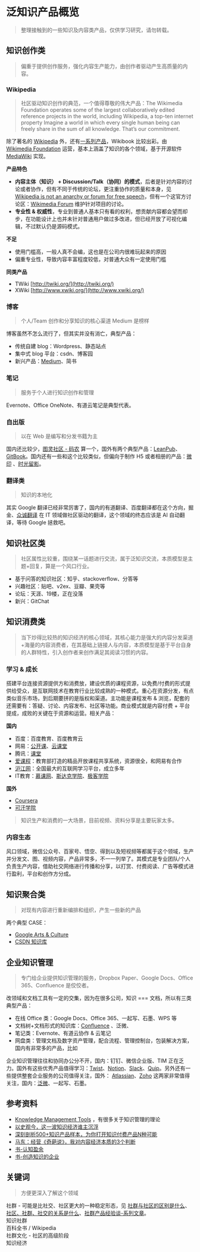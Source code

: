 泛知识产品概览
========  

> 整理接触到的一些知识及内容类产品，仅供学习研究，请勿转载。

## 知识创作类

> 偏重于提供创作服务，强化内容生产能力，由创作者驱动产生高质量的内容。


### Wikipedia

> 社区驱动知识创作的典范，一个值得尊敬的伟大产品：The Wikimedia Foundation operates some of the largest collaboratively edited reference projects in the world, including Wikipedia, a top-ten internet property Imagine a world in which every single human being can freely share in the sum of all knowledge. That’s our commitment.

除了著名的 [Wikipedia](https://www.wikipedia.org/) 外，还有[一系列产品](https://wikimediafoundation.org/wiki/Our_projects)，Wikibook 比较出彩。由 [Wikimedia Foundation](https://wikimediafoundation.org/) 运营，基本上涵盖了知识的各个领域，基于开源软件 [MediaWiki](https://www.mediawiki.org/) 实现。

**产品特色**

- **内容主体（知识） + Discussion/Talk（协同）的模式**，后者是针对内容的讨论或者协作，但有不同于传统的论坛，更注重协作的质量和本身，见 [Wikipedia is not an anarchy or forum for free speech](https://en.wikipedia.org/wiki/Wikipedia:What_Wikipedia_is_not#Wikipedia_is_not_an_anarchy_or_forum_for_free_speech)，但有一个这官方讨论区：[Wikimedia Forum](https://meta.wikimedia.org/wiki/Wikimedia_Forum) 维护针对项目的讨论。
- **专业性 & 权威性**，专业到普通人基本只有看的权利，想贡献内容都会望而却步，在功能设计上也并未针对普通用户做过多改进，但已经开放了可视化编辑，不过默认仍是源码模式。


**不足**

- 使用门槛高，一般人真不会编，这也是在公司内很难玩起来的原因
- 偏重专业性，导致内容丰富程度较低，对普通大众有一定使用门槛


**同类产品**

- TWiki [http://twiki.org/](http://twiki.org/)
- XWiki [http://www.xwiki.org/](http://www.xwiki.org/)


### 博客

> 个人/Team 创作和分享知识的核心渠道 Medium 是榜样


博客虽然不怎么流行了，但其实并没有消亡，典型产品：

* 传统自建 blog：Wordpress、静态站点
* 集中式 blog 平台：csdn、博客园
* 新兴产品：[Medium](https://medium.com/)、简书


### 笔记

> 服务于个人进行知识创作和管理


Evernote、Office OneNote、有道云笔记是典型代表。

### 自出版

> 以在 Web 是编写和分发书籍为主


国内还比较少，[图灵社区 - 码农](http://www.ituring.com.cn/book/1074) 算一个，国外有两个典型产品：[LeanPub](https://leanpub.com/)、[GitBook](https://www.gitbook.com/)。国内还有一些和这个比较类似，但偏向于制作 H5 或者相册的产品：[微印](http://www.weiyin.cc/) 、[时光留影](http://www.timeface.cn/)。

### 翻译类

> 知识的本地化

其实 Google 翻译已经非常厉害了，国内的有道翻译、百度翻译都在这个方向，掘金、[众诚翻译](http://www.zcfy.cc/translate/discovery) 在 IT 领域做社区驱动的翻译，这个领域的终态应该是 AI 自动翻译，等待 Google 拯救吧。

## 知识社区类

> 社区属性比较重，围绕某一话题进行交流，属于泛知识交流，本质模型是主题+回复，算是一个风口行业。

* 基于问答的知识社区：知乎、stackoverflow、分答等
* 兴趣社区：贴吧、v2ex、豆瓣、果壳等
* 论坛：天涯、19楼，正在没落
* 新兴：GitChat


## 知识消费类

> 当下炒得比较热的知识经济的核心领域，其核心能力是强大的内容分发渠道+海量的内容消费者，在其基础上链接人与内容，本质模型是基于平台自身的人群特性，引入创作者来创作满足其阅读习惯的内容。


### 学习 & 成长

搭建平台连接资源提供方和消费放，建设优质的课程资源，以免费/付费的形式提供给受众，是互联网技术在教育行业比较成熟的一种模式。重心在资源分发，有点类似音乐市场，到后期要拼的是版权和渠道。主功能是课程发布 & 浏览，配套的还需要有：答疑、讨论、内容发布、社区等功能。商业模式就是内容付费 + 平台提成，成败的关键在于资源和运营。相关产品：

**国内**
- 百度：百度教育、百度教育云
- 网易：[公开课](https://open.163.com/)、[云课堂](https://study.163.com/)
- 腾讯：[课堂](https://ke.qq.com/)
- [爱课程](http://www.icourses.cn/)：教育部打造的精品开放课程共享系统，资源很全，和网易有合作
- [沪江网](https://www.hujiang.com/)：全国最大的互联网学习平台，成立多年
- IT教育：[慕课网](http://www.imooc.com/)、[斯达克学院](http://www.stuq.org/)、[极客学院](http://www.jikexueyuan.com/)

**国外**
- [Coursera](https://www.coursera.org/)
- [可汗学院](https://www.khanacademy.org/)


> 知识生产和消费的一大场景，目前视频、资料分享是主要玩家太多。


### 内容生态

风口领域，微信公众号、百家号、悟空、得到以及短视频等都属于这个领域，生产并分发文、图、视频内容，产品非常多，不一一列举了。其模式是专业团队/个人负责生产内容，借助社交网络进行传播和分享，以打赏、付费阅读、广告等模式进行盈利，平台和创作方分成。

## 知识聚合类

> 对现有内容进行重新编排和组织，产生一些新的产品


两个典型 CASE：

- [Google Arts & Culture](https://www.google.com/culturalinstitute/) 
- [CSDN 知识库](http://lib.csdn.net/)

## 企业知识管理

> 专门给企业提供知识管理的服务，Dropbox Paper、Google Docs、Office 365、Confluence 是佼佼者。


改领域和文档工具有一定的交集，因为在很多公司，知识 === 文档，所以有三类典型产品：

- 在线 Office 类：Google Docs、Office 365、一起写、石墨、WPS 等
- 文档树+文档形式的知识库：[Confluence](https://www.atlassian.com/software/confluence) 、泛微、
- 笔记类：Evernote、有道云协作 & 云笔记
- 网盘类：管理文档及数字资产管理，配合流程、管理控制台，包装解决方案，国内有非常多的产品，比如 

企业知识管理往往和协同办公分不开，国内：钉钉、微信企业版、TIM 正在乏力。国外有这些优秀产品值得学习：[Twist](https://twistapp.com/)、[Notion](https://www.notion.so/)、[Slack](https://slack.com/)、[Quip](https://quip.com/)。另外还有一些提供整套企业服务的公司值得关注，国外： [Atlassian](https://www.atlassian.com/)、[Zoho](http://www.zoho.com/) 这两家非常值得关注，国内：[泛微](http://www.weaver.com.cn/)、一起写、石墨。

## 参考资料

- [Knowledge Management Tools](http://www.knowledge-management-tools.net/ ) ，有很多关于知识管理的理论
- [以史观今，这一波知识经济谁主沉浮](https://mp.weixin.qq.com/s?__biz=MzIxNTAzNzU0Ng==&mid=2654587571&idx=1&sn=140acd12b523847ed994f268d1384de8) 
- [深刻剖析500+知识产品样本，为你打开知识付费产品N种可能](https://mp.weixin.qq.com/s?__biz=MzIxNTAzNzU0Ng==&mid=2654587337&idx=1&sn=62f391cc10d3a04424e6ff409698d10b) 
- [马东：经营《奇葩说》，我对内容经济本质的3个判断](https://mp.weixin.qq.com/s?__biz=MzA5ODMzMDkzOA==&mid=2661082305&idx=1&sn=87f04bdb6f8d355fb170164ee138078e) 
- [书-认知盈余](https://book.douban.com/subject/7007666/) 
- [书-创造知识的企业](https://book.douban.com/subject/1811450/)

## 关键词

> 方便更深入了解这个领域

社群 - 可能是比社交、社区更大的一种稳定形态，见 [社群与社区的区别是什么](https://www.zhihu.com/question/22538129)、[社区、社群、社交的关系是什么](https://www.zhihu.com/question/26422111)、[社群产品经验谈-系列文章](https://zhuanlan.zhihu.com/Lebanner/19601298)。  
知识社群  
百科全书 / Wikipedia  
社群文化 - 社区的高级阶段  
知识经济
